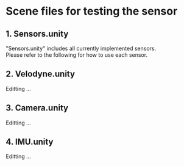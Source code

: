 # Scene files for testing the sensor

## 1. Sensors.unity
"Sensors.unity" includes all currently implemented sensors.  
Please refer to the following for how to use each sensor.

## 2. Velodyne.unity
Editting ...

## 3. Camera.unity
Editting ...

## 4. IMU.unity
Editting ...